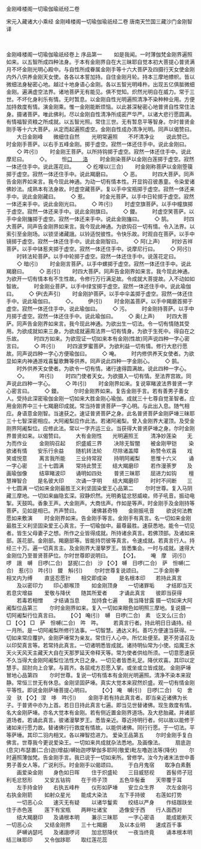 <!-- { "loadSidebar": true } -->
金刚峰楼阁一切瑜伽瑜祇经二卷


宋元入藏诸大小乘经
金刚峰楼阁一切瑜伽瑜祇经二卷
唐南天竺国三藏沙门金刚智译


　　

金刚峰楼阁一切瑜伽瑜祇经卷上
序品第一
　　如是我闻。一时薄伽梵金刚界遍照如来。以五智所成四种法身。于本有金刚界自在大三昧耶自觉本初大菩提心普贤满月不坏金刚光明心殿中。与自性所成眷属金刚手等十六大菩萨及四摄行天女使金刚内外八供养金刚天女使。各各以本誓加持。自住金刚月轮。持本三摩地幖帜。皆以微细法身秘密心地。越过十地身语心金刚。各以五智光明峰杵。出现五亿俱胝微细金刚。遍满虚空法界。诸地菩萨无有能见。俱不觉知。炽然光明自在威力。常于三世。不坏化身利乐有情。无时暂息。以金刚自性光明遍照清净不染种种业用。方便加持救度有情。演金刚乘。惟一金刚能断烦恼。以此甚深秘密心地普贤自性常住法身。摄诸菩萨。唯此佛利。尽以金刚自性清净所成密严华严。以诸大悲行愿圆满。有情福智资粮之所成就。以五智光照。常住三世。无有暂息平等智身。尔时普贤金刚手等十六大菩萨。从定而起遍照虚空。金刚自性成办清净光明。同声以偈赞曰。
　　大日金刚峰　　微细住自然
　　光明常遍照　　不坏清净业
　　说此赞已。时金刚手菩萨。以右手五峰金刚。掷于虚空。寂然一体还住手中。说此金刚曰。
　　◇
吽(引)
　　时金刚王菩萨。以所持钩掷于虚空。寂然一体还住手中。说此摩尼曰。
　　◇。
　　怛[口　　洛](二合)
　　时金刚染菩萨以金刚白莲掷于虚空。寂然一体还住手中。说此莲花曰。
　　◇
纥哩以(三合)
　　时金刚称菩萨以金刚箜篌掷于虚空。寂然一体还住手中。说此羯磨曰。
　　◇
恶。
　　时四大菩萨。同声告金刚界如来言。我今现此神通。为动一切有情本性。开显钩召彼愚童。令染爱诸佛妙法。成熟本有法身故。时虚空藏菩萨。复以手中宝瓶掷于虚空。寂然一体还来手中。说此金刚藏曰。
　　◇
惹。
　　时金光菩萨。以手中日轮掷于虚空。寂然一体还来手中。说此金刚光曰。
　　◇
吽(引)
　　时虚空旗菩萨。以手中幢旗掷于虚空。寂然一体还来手中。说此金刚旗曰。
　　◇
鑁。
　　时虚空笑菩萨。以手中金刚旛掷于虚空。寂然一体还来手中。说此金刚旛曰。
　　◇
鹄。
　　时四大菩萨。同声告金刚界如来言。我今现此神通。为欲钩召一切有情。令入法界。以索引至金刚场。以锁坚诸藏誐。以铃适悦彼性。令快乐故。时观自在菩萨。以手中镜掷于虚空。寂然一体还住手中。说此金刚智曰。
　　◇
阿(上声)
　　时妙吉祥菩萨。以手中钵惹夹掷于虚空。寂然一体还住手中。说摩尼行曰。
　　◇
阿(引)
　　时转法轮菩萨。以手中轮掷于虚空。寂然一体还住手中。说莲花定曰。
　　◇
暗(引)
　　时金刚言菩萨。以手中螺掷于虚空。寂然一体还住手中。说此羯磨曰。
　　◇
恶(引)
　　时四大菩萨。同声告金刚界如来言。我今现此神通。为欲开一切有情本有不生性故。令修行万行满足故。令成就大菩提故。入不动如如智故。
　　时金刚业菩萨。以手中绿宝掷于虚空。寂然一体还住手中。说此瑜伽曰。
　　◇
伊(去声引)
　　时金刚护菩萨。以手中伞盖掷于虚空。寂然一体还住手中。说此瑜伽曰。
　　◇。
　　伊(引)
　　时金刚盖菩萨。以手中羯磨首掷于虚空。寂然一体还住手中。说此瑜伽曰。
　　◇
污。
　　时金刚持菩萨。以手中月掷于虚空。寂然一体还住手中。说此瑜伽曰。
　　◇
奥(上声)
　　时四大菩萨。同声告金刚界如来言。我今现此神通。为欲出生一切法。令一切有情随其受用。为欲成就如来三身。为欲成就遍周法界一切有情身。为欲于生死中。得自在之乐故。
　　时四方如来。为欲现证一切如来本有金刚(性故)同声说四种一字心密言曰。
　　◇
吽(引)
　　时四波罗蜜菩萨。为欲利益一切有情。修行大悲行愿故。同声说四种一字心方便瑜伽曰。
　　◇
唵。
　　时内修供养天女使者。为欲显如来内神通游戏喜鬘歌舞等供养。同声说此四种一字金刚心。
　　◇
鹄。
　　时外供养天女使者。为欲令一切有情。诸行速得圆满故。说此四种一字心。
　　◇。
　　吽(引)
　　时四门使者天女。为欲摄入一切有情。至法界宫故。同声说此四种一字心。
　　◇
吽(引)
　　时金刚界如来。复说窣睹波法界普贤一字心密言曰。
　　◇
鑁。
　　尔时金刚界如来。复告金刚手言。若有善男子善女人。受持此深密瑜伽金刚一切如来大胜金刚心瑜伽。成就三十七尊自觉圣智者。应用金刚界中三十七羯磨印成就。常当持普贤菩萨一字心明。与此出入息。随气相应。身语意金刚智。当速获之。速证普贤菩萨之身。此名普贤菩萨金刚萨埵三昧耶三十七智深密相应。大阿阇梨应作此法。若诸阿阇梨。曾入金刚界大灌顶。及受金刚界阿阇梨位。应修此法。常以一字齐运三业。当获得大普贤萨埵之身。尔时金刚界普贤如来。以偈赞曰。
　　大有金刚性　　光明遍照王
　　清净妙莲染　　无为而作业
　　金刚钩召起　　炽盛威三界
　　决除无智闇　　被金刚甲铠
　　染欲诸有情　　安乐行余益
　　随机转法轮　　尽除诸盖障
　　称赞令欢喜　　戏笑或悦意
　　离言我所能　　三业持常寂
　　持明阿阇梨　　思惟十六义
　　诵一字心密　　三十七圆满
　　常持此赞王　　结大羯磨印
　　若作漫荼罗　　及画瑜伽像
　　结窣睹波印　　诵明如四处
　　普贤三昧耶　　屈进力如钩
　　檀慧禅智合　　是名彼大印
　　次诵一字明　　结大羯磨印
　　时时不间断　　三十七圆满
一切如来金刚最胜王义利坚固染爱王心品第二
　　尔时世尊。复入马阴藏三摩地。一切如来幽隐玄深。寂静炽然。光明勇猛忿怒威峻。师子吼音。振动电掣。天鼓鸣。香象王声。大金刚声。大商佉声。作如是等声。时金刚手及金刚持等菩萨。见如是相已。齐声赞曰。
　　诸佛甚奇特　　金刚振吼音
　　欲说何法教　　愿如来敷演
　　时金刚界如来。告金刚手等言。金刚手有真言。名一切如来金刚最胜王义利坚固染爱王心真言。于一切瑜伽中。最尊最胜。速获悉地。能令一切见者。皆生父母妻子之想。所作之业皆得成就。所持诸余真言。若佛顶部。及诸如来部。莲花部。金刚部。羯磨部等。皆能持罚彼等真言。令速成就。若真言行人。持经三十万。遍一切真言主。及金刚界大漫拏罗王。皆悉集会。一时与成就。速得大金刚位乃至普贤菩萨位。尔时世尊即说明曰。
　　【◇】。
　　唵　摩　诃(引)　啰　誐　嚩　日啰(二合)　瑟抳(二合)　沙
【◇】
嚩　日啰(二合)　萨　怛嚩(二合)　惹(引)　吽(引)　鑁　斛(引)
　　尔时世尊复说颂曰。
　　二手金刚拳　　相叉内为缚
　　直竖忍愿针　　相交即成染
　　是名根本印　　若持此真言
　　及以密印力　　印心额喉顶
　　如金刚顶身　　一切诸罪垢
　　才结即当灭　　若息灾增益
　　爱敬与降伏　　随其所爱者
　　才诵此真言　　彼即当获得
　　若毒若相憎　　才结诵当息
　　加持食七遍　　我当降甘露
摄一切如来大阿阇梨位品第三
　　尔时金刚界如来。复入一切如来眼色如明照三摩地。复说摄一切阿阇梨行位真言曰。
　　【◇】
唵(引)　嚩　日啰(二合)　素　讫叉么(三合)　□
【◇】
□　萨　怛嚩(二合)　吽　吽。
　　若真言行者。持此明日日诵持。经一月所。是一切阿阇梨所修行法事。一切智慧。通达义利。善巧方便速当获得。一切如来常应覆护。金刚萨埵常为亲友。常住行人心中。所忆处便至。更不劳请召及以印契真言等。若常持此真言。一切诸明悉皆成就。诸持明仙常为小使。焰魔王水天火天风天主藏天大自在天那罗延天帝释天等。常为使者供给所须。一切意愿速获不久当得大金刚阿阇梨位法性大日之身。一切见者皆悉礼足。降伏欢喜。其印以定慧手。屈肘向上合掌。与肩齐。各屈戒方忍愿入掌。或坐或立皆成就。
金刚萨埵冒地心品第四
　　尔时世尊。复说一切有情本有金刚光明遍照。清净不染本来寂静。常恒三世无有休息。金刚坚固萨埵。真实大觉本来寂然炽盛。观一切有情金刚平等性。即说金刚萨埵菩提心明曰。
　　【◇】
唵　嚩(引)　日啰(二合)　句　舍　没　驮
【◇】
涅　哆　吽(引)
　　金刚手若有持此真言者。即当亲近诸佛为长子。于普贤中亦为上首。若日日持此真言七遍。即当见世替诸佛。现生救度有情。名大金刚萨埵。亦名大觉本有金刚。若有侧近置金刚界道场。及大悲胎藏。并诸部道场者。若诵此真言。彼诸漫拏罗王。悉皆亲近。尊近持明行者。何以故以能修于诸如来行愿力故。替诸佛行行救度有情故。以能供诸佛。同行行愿。于一切法。平等萨埵。其印二羽内相叉。各以禅智捻进力。
爱染王品第五
　　尔时金刚手复白佛言。世尊我今更说爱染王。一切如来共成就杂法悉地。及画像法。
　　扇底迦(息灾)布瑟置(二合)迦(增益)嚩始迦啰拏伽多耶阿(敬爱)毗左噜迦法等(降伏)
　　尔时遍照薄伽梵。告金刚手言。我已说于一切如来所。曾修学。汝今为诸末法世中善男子善女人等。广说利乐。时金刚手以偈颂曰。
　　于白月鬼宿　　取净白素氎
　　画爱染金刚　　身色如日晖
　　住于炽盛轮　　三目威怒视
　　首髻师子冠　　利毛忿怒形
　　又安五钴钩　　在于师子顶
　　五色华髻垂　　天带覆于耳
　　左手持金铃　　右执五峰杵
　　仪形如萨埵　　安立众生界
　　次左金刚弓　　右执金刚箭
　　如射众星光　　能成大染法
　　左下手持彼　　右莲如打势
　　一切恶心众　　速灭无有疑
　　以诸华鬘索　　绞结以严身
　　作结跏趺坐　　住于赤色莲
　　莲下有宝瓶　　两畔吐诸宝
　　造像安于西　　行人面西对
　　结大羯磨印　　及诵根本明
　　兼示三昧耶　　一字心密语
　　能成能断灭　　一切恶心众
　　又结金刚界　　三十七羯磨
　　及以本业明　　速成百千事
　　萨嚩讷瑟吒　　及诸誐啰诃
　　加忿怒降伏　　一夜当终竟
　　诵本根本明　　结三昧耶印
　　又令伽跢耶　　取红莲花蕊
